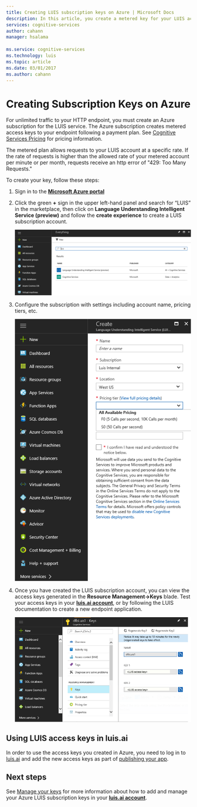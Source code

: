 ```yaml
---
title: Creating LUIS subscription keys on Azure | Microsoft Docs
description: In this article, you create a metered key for your LUIS account to provide unlimited traffic to your endpoint following a payment plan.
services: cognitive-services
author: cahann
manager: hsalama

ms.service: cognitive-services
ms.technology: luis
ms.topic: article
ms.date: 03/01/2017
ms.author: cahann
---
```


# Creating Subscription Keys on Azure

For unlimited traffic to your HTTP endpoint, you must create an Azure subscription for the LUIS service. The Azure subscription creates metered access keys to your endpoint following a payment plan. See [Cognitive Services Pricing](https://azure.microsoft.com/pricing/details/cognitive-services/language-understanding-intelligent-services/?v=17.23h) for pricing information. 

The metered plan allows requests to your LUIS account at a specific rate. If the rate of requests is higher than the allowed rate of your metered account per minute or per month, requests receive an http error of "429: Too Many Requests." 

To create your key, follow these steps: 

1. Sign in to the **[Microsoft Azure portal](https://ms.portal.azure.com/)** 
2. Click the green **+** sign in the upper left-hand panel and search for “LUIS” in the marketplace, then click on **Language Understanding Intelligent Service (preview)** and follow the **create experience** to create a LUIS subscription account. 

    ![Azure Search](./media/luis-azure-subscription/azure-search.png) 

3. Configure the subscription with settings including account name, pricing tiers, etc. 

    ![Azure API Choice](./media/luis-azure-subscription/azure-api-choice.png) 

4. Once you have created the LUIS subscription account, you can view the access keys generated in the **Resource Management->Keys** blade. Test your access keys in your **[luis.ai account](https://www.luis.ai)**, or by following the LUIS documentation to create a new endpoint application. 

    ![Azure Keys](./media/luis-azure-subscription/azure-keys.png)

## Using LUIS access keys in luis.ai
In order to use the access keys you created in Azure, you need to log in to [luis.ai](https://www.luis.ai) and add the new access keys as part of [publishing your app](./PublishApp.md).

## Next steps

See [Manage your keys](./Manage-Keys.md) for more information about how to add and manage your Azure LUIS subscription keys in your **[luis.ai account](https://www.luis.ai)**.
 